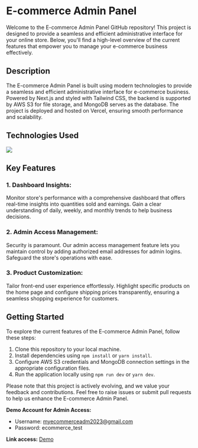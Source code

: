 # E-commerce Admin Panel

Welcome to the E-commerce Admin Panel GitHub repository! This project is designed to provide a seamless and efficient administrative interface for your online store. Below, you'll find a high-level overview of the current features that empower you to manage your e-commerce business effectively.

## Description

The E-commerce Admin Panel is built using modern technologies to provide a seamless and efficient administrative interface for e-commerce business. Powered by Next.js and styled with Tailwind CSS, the backend is supported by AWS S3 for file storage, and MongoDB serves as the database. The project is deployed and hosted on Vercel, ensuring smooth performance and scalability.

## Technologies Used

<p align="start">
  <a href="https://skillicons.dev">
    <img src="https://skillicons.dev/icons?i=react,nextjs,tailwind,aws,mongodb,vercel,github" />
  </a>
</p>

## Key Features

### 1. Dashboard Insights:
Monitor store's performance with a comprehensive dashboard that offers real-time insights into quantities sold and earnings. Gain a clear understanding of daily, weekly, and monthly trends to help  business decisions.

### 2. Admin Access Management:
Security is paramount. Our admin access management feature lets you maintain control by adding authorized email addresses for admin logins. Safeguard the store's operations with ease.

### 3. Product Customization:
Tailor front-end user experience effortlessly. Highlight specific products on the home page and configure shipping prices transparently, ensuring a seamless shopping experience for customers.


## Getting Started

To explore the current features of the E-commerce Admin Panel, follow these steps:

1. Clone this repository to your local machine.
2. Install dependencies using `npm install` or `yarn install`.
3. Configure AWS S3 credentials and MongoDB connection settings in the appropriate configuration files.
4. Run the application locally using `npm run dev` or `yarn dev`.

Please note that this project is actively evolving, and we value your feedback and contributions. Feel free to raise issues or submit pull requests to help us enhance the E-commerce Admin Panel.

**Demo Account for Admin Access:**
- Username: myecommerceadm2023@gmail.com
- Password: ecommerce_test

**Link access:**
[Demo](https://my-ecommerce-adm-2023.vercel.app/)
